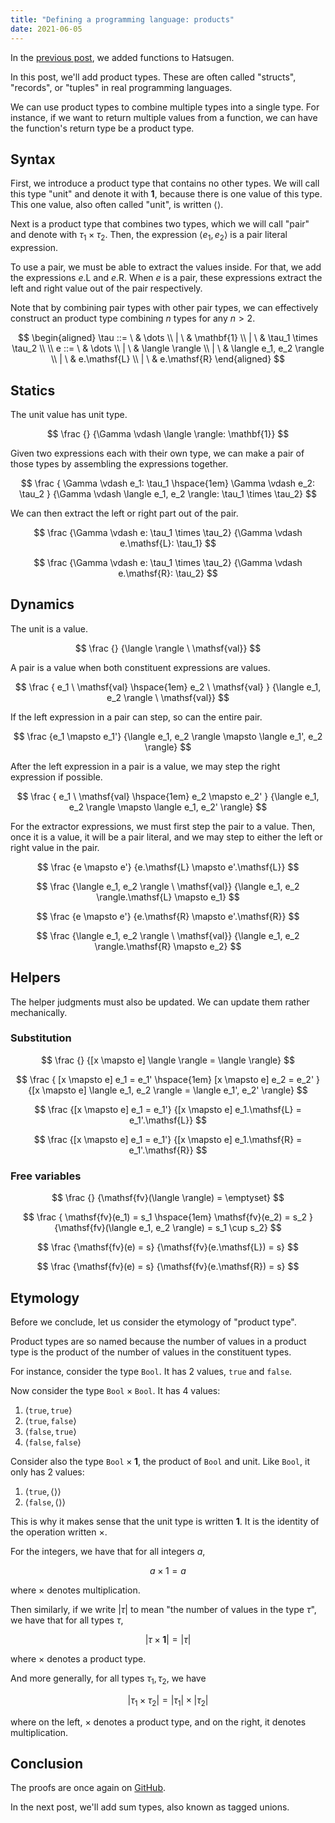 ```yaml
---
title: "Defining a programming language: products"
date: 2021-06-05
---
```


In the [previous post][prev], we added functions to Hatsugen.

In this post, we'll add product types. These are often called "structs",
"records", or "tuples" in real programming languages.

We can use product types to combine multiple types into a single type. For
instance, if we want to return multiple values from a function, we can have the
function's return type be a product type.

## Syntax

First, we introduce a product type that contains no other types. We will call
this type "unit" and denote it with $\mathbf{1}$, because there is one value of
this type. This one value, also often called "unit", is written $\langle
\rangle$.

Next is a product type that combines two types, which we will call "pair" and
denote with $\tau_1 \times \tau_2$. Then, the expression $\langle e_1, e_2
\rangle$ is a pair literal expression.

To use a pair, we must be able to extract the values inside. For that, we add
the expressions $e.\mathsf{L}$ and $e.\mathsf{R}$. When $e$ is a pair, these
expressions extract the left and right value out of the pair respectively.

Note that by combining pair types with other pair types, we can effectively
construct an product type combining $n$ types for any $n > 2$.

$$
\begin{aligned}
\tau
::=  \ & \dots
\\ | \ & \mathbf{1}
\\ | \ & \tau_1 \times \tau_2
\\
\\
e
::=  \ & \dots
\\ | \ & \langle \rangle
\\ | \ & \langle e_1, e_2 \rangle
\\ | \ & e.\mathsf{L}
\\ | \ & e.\mathsf{R}
\end{aligned}
$$

## Statics

The unit value has unit type.

$$
\frac
  {}
  {\Gamma \vdash \langle \rangle: \mathbf{1}}
$$

Given two expressions each with their own type, we can make a pair of those
types by assembling the expressions together.

$$
\frac
  {
    \Gamma \vdash e_1: \tau_1 \hspace{1em}
    \Gamma \vdash e_2: \tau_2
  }
  {\Gamma \vdash \langle e_1, e_2 \rangle: \tau_1 \times \tau_2}
$$

We can then extract the left or right part out of the pair.

$$
\frac
  {\Gamma \vdash e: \tau_1 \times \tau_2}
  {\Gamma \vdash e.\mathsf{L}: \tau_1}
$$

$$
\frac
  {\Gamma \vdash e: \tau_1 \times \tau_2}
  {\Gamma \vdash e.\mathsf{R}: \tau_2}
$$

## Dynamics

The unit is a value.

$$
\frac
  {}
  {\langle \rangle \ \mathsf{val}}
$$

A pair is a value when both constituent expressions are values.

$$
\frac
  {
    e_1 \ \mathsf{val} \hspace{1em}
    e_2 \ \mathsf{val}
  }
  {\langle e_1, e_2 \rangle \ \mathsf{val}}
$$

If the left expression in a pair can step, so can the entire pair.

$$
\frac
  {e_1 \mapsto e_1'}
  {\langle e_1, e_2 \rangle \mapsto \langle e_1', e_2 \rangle}
$$

After the left expression in a pair is a value, we may step the right expression
if possible.

$$
\frac
  {
    e_1 \ \mathsf{val} \hspace{1em}
    e_2 \mapsto e_2'
  }
  {\langle e_1, e_2 \rangle \mapsto \langle e_1, e_2' \rangle}
$$

For the extractor expressions, we must first step the pair to a value. Then,
once it is a value, it will be a pair literal, and we may step to either the
left or right value in the pair.

$$
\frac
  {e \mapsto e'}
  {e.\mathsf{L} \mapsto e'.\mathsf{L}}
$$

$$
\frac
  {\langle e_1, e_2 \rangle \ \mathsf{val}}
  {\langle e_1, e_2 \rangle.\mathsf{L} \mapsto e_1}
$$

$$
\frac
  {e \mapsto e'}
  {e.\mathsf{R} \mapsto e'.\mathsf{R}}
$$

$$
\frac
  {\langle e_1, e_2 \rangle \ \mathsf{val}}
  {\langle e_1, e_2 \rangle.\mathsf{R} \mapsto e_2}
$$

## Helpers

The helper judgments must also be updated. We can update them rather
mechanically.

### Substitution

$$
\frac
  {}
  {[x \mapsto e] \langle \rangle = \langle \rangle}
$$

$$
\frac
  {
    [x \mapsto e] e_1 = e_1' \hspace{1em}
    [x \mapsto e] e_2 = e_2'
  }
  {[x \mapsto e] \langle e_1, e_2 \rangle = \langle e_1', e_2' \rangle}
$$

$$
\frac
  {[x \mapsto e] e_1 = e_1'}
  {[x \mapsto e] e_1.\mathsf{L} = e_1'.\mathsf{L}}
$$

$$
\frac
  {[x \mapsto e] e_1 = e_1'}
  {[x \mapsto e] e_1.\mathsf{R} = e_1'.\mathsf{R}}
$$

### Free variables

$$
\frac
  {}
  {\mathsf{fv}(\langle \rangle) = \emptyset}
$$

$$
\frac
  {
    \mathsf{fv}(e_1) = s_1 \hspace{1em}
    \mathsf{fv}(e_2) = s_2
  }
  {\mathsf{fv}(\langle e_1, e_2 \rangle) = s_1 \cup s_2}
$$

$$
\frac
  {\mathsf{fv}(e) = s}
  {\mathsf{fv}(e.\mathsf{L}) = s}
$$

$$
\frac
  {\mathsf{fv}(e) = s}
  {\mathsf{fv}(e.\mathsf{R}) = s}
$$

## Etymology

Before we conclude, let us consider the etymology of "product type".

Product types are so named because the number of values in a product type is the
product of the number of values in the constituent types.

For instance, consider the type $\mathtt{Bool}$. It has 2 values,
$\mathtt{true}$ and $\mathtt{false}$.

Now consider the type $\mathtt{Bool} \times \mathtt{Bool}$. It has 4
values:

1. $\langle \mathtt{true}, \mathtt{true} \rangle$
1. $\langle \mathtt{true}, \mathtt{false} \rangle$
1. $\langle \mathtt{false}, \mathtt{true} \rangle$
1. $\langle \mathtt{false}, \mathtt{false} \rangle$

Consider also the type $\mathtt{Bool} \times \mathbf{1}$, the
product of $\mathtt{Bool}$ and unit. Like $\mathtt{Bool}$, it only has 2 values:

1. $\langle \mathtt{true}, \langle \rangle \rangle$
1. $\langle \mathtt{false}, \langle \rangle \rangle$

This is why it makes sense that the unit type is written $\mathbf{1}$. It is the
identity of the operation written $\times$.

For the integers, we have that for all integers $a$,

$$a \times 1 = a$$

where $\times$ denotes multiplication.

Then similarly, if we write $|\tau|$ to mean "the number of values in the type
$\tau$", we have that for all types $\tau$,

$$|\tau \times \mathbf{1}| = |\tau|$$

where $\times$ denotes a product type.

And more generally, for all types $\tau_1, \tau_2$, we have

$$|\tau_1 \times \tau_2| = |\tau_1| \times |\tau_2|$$

where on the left, $\times$ denotes a product type, and on the right, it denotes
multiplication.

## Conclusion

The proofs are once again on [GitHub][proofs].

In the next post, we'll add sum types, also known as tagged unions.

[prev]: /posts/define-pl-02/
[proofs]: https://github.com/azdavis/hatsugen/tree/part-03
